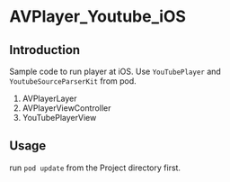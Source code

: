 # AVPlayer_Youtube_iOS

## Introduction

Sample code to run player at iOS. Use `YouTubePlayer` and `YoutubeSourceParserKit` from pod.

1. AVPlayerLayer
2. AVPlayerViewController
3. YouTubePlayerView

## Usage

run `pod update` from the Project directory first.